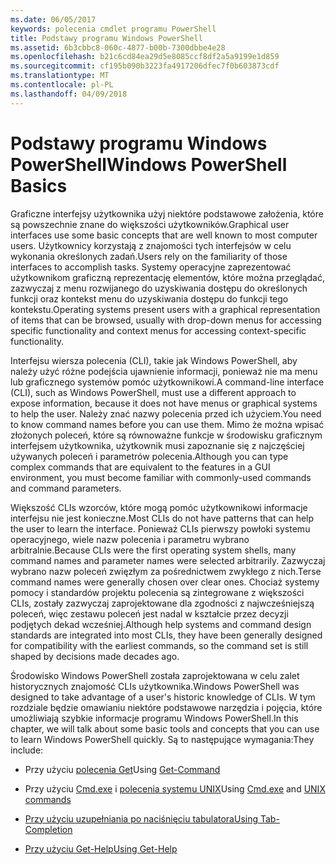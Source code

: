 ```yaml
---
ms.date: 06/05/2017
keywords: polecenia cmdlet programu PowerShell
title: Podstawy programu Windows PowerShell
ms.assetid: 6b3cbbc8-060c-4877-b00b-7300dbbe4e28
ms.openlocfilehash: b21c6cd84ea29d5e8085ccf8df2a5a9199e1d859
ms.sourcegitcommit: cf195b090b3223fa4917206dfec7f0b603873cdf
ms.translationtype: MT
ms.contentlocale: pl-PL
ms.lasthandoff: 04/09/2018
---
```

# <a name="windows-powershell-basics"></a><span data-ttu-id="98315-103">Podstawy programu Windows PowerShell</span><span class="sxs-lookup"><span data-stu-id="98315-103">Windows PowerShell Basics</span></span>
<span data-ttu-id="98315-104">Graficzne interfejsy użytkownika użyj niektóre podstawowe założenia, które są powszechnie znane do większości użytkowników.</span><span class="sxs-lookup"><span data-stu-id="98315-104">Graphical user interfaces use some basic concepts that are well known to most computer users.</span></span> <span data-ttu-id="98315-105">Użytkownicy korzystają z znajomości tych interfejsów w celu wykonania określonych zadań.</span><span class="sxs-lookup"><span data-stu-id="98315-105">Users rely on the familiarity of those interfaces to accomplish tasks.</span></span> <span data-ttu-id="98315-106">Systemy operacyjne zaprezentować użytkownikom graficzną reprezentację elementów, które można przeglądać, zazwyczaj z menu rozwijanego do uzyskiwania dostępu do określonych funkcji oraz kontekst menu do uzyskiwania dostępu do funkcji tego kontekstu.</span><span class="sxs-lookup"><span data-stu-id="98315-106">Operating systems present users with a graphical representation of items that can be browsed, usually with drop-down menus for accessing specific functionality and context menus for accessing context-specific functionality.</span></span>

<span data-ttu-id="98315-107">Interfejsu wiersza polecenia (CLI), takie jak Windows PowerShell, aby należy użyć różne podejścia ujawnienie informacji, ponieważ nie ma menu lub graficznego systemów pomóc użytkownikowi.</span><span class="sxs-lookup"><span data-stu-id="98315-107">A command-line interface (CLI), such as Windows PowerShell, must use a different approach to expose information, because it does not have menus or graphical systems to help the user.</span></span> <span data-ttu-id="98315-108">Należy znać nazwy polecenia przed ich użyciem.</span><span class="sxs-lookup"><span data-stu-id="98315-108">You need to know command names before you can use them.</span></span> <span data-ttu-id="98315-109">Mimo że można wpisać złożonych poleceń, które są równoważne funkcje w środowisku graficznym interfejsem użytkownika, użytkownik musi zapoznanie się z najczęściej używanych poleceń i parametrów polecenia.</span><span class="sxs-lookup"><span data-stu-id="98315-109">Although you can type complex commands that are equivalent to the features in a GUI environment, you must become familiar with commonly-used commands and command parameters.</span></span>

<span data-ttu-id="98315-110">Większość CLIs wzorców, które mogą pomóc użytkownikowi informacje interfejsu nie jest konieczne.</span><span class="sxs-lookup"><span data-stu-id="98315-110">Most CLIs do not have patterns that can help the user to learn the interface.</span></span> <span data-ttu-id="98315-111">Ponieważ CLIs pierwszy powłoki systemu operacyjnego, wiele nazw polecenia i parametru wybrano arbitralnie.</span><span class="sxs-lookup"><span data-stu-id="98315-111">Because CLIs were the first operating system shells, many command names and parameter names were selected arbitrarily.</span></span> <span data-ttu-id="98315-112">Zazwyczaj wybrano nazw poleceń zwięzłym za pośrednictwem zwykłego z nich.</span><span class="sxs-lookup"><span data-stu-id="98315-112">Terse command names were generally chosen over clear ones.</span></span> <span data-ttu-id="98315-113">Chociaż systemy pomocy i standardów projektu polecenia są zintegrowane z większości CLIs, zostały zazwyczaj zaprojektowane dla zgodności z najwcześniejszą poleceń, więc zestawu poleceń jest nadal w kształcie przez decyzji podjętych dekad wcześniej.</span><span class="sxs-lookup"><span data-stu-id="98315-113">Although help systems and command design standards are integrated into most CLIs, they have been generally designed for compatibility with the earliest commands, so the command set is still shaped by decisions made decades ago.</span></span>

<span data-ttu-id="98315-114">Środowisko Windows PowerShell została zaprojektowana w celu zalet historycznych znajomość CLIs użytkownika.</span><span class="sxs-lookup"><span data-stu-id="98315-114">Windows PowerShell was designed to take advantage of a user's historic knowledge of CLIs.</span></span> <span data-ttu-id="98315-115">W tym rozdziale będzie omawianiu niektóre podstawowe narzędzia i pojęcia, które umożliwiają szybkie informacje programu Windows PowerShell.</span><span class="sxs-lookup"><span data-stu-id="98315-115">In this chapter, we will talk about some basic tools and concepts that you can use to learn Windows PowerShell quickly.</span></span> <span data-ttu-id="98315-116">Są to następujące wymagania:</span><span class="sxs-lookup"><span data-stu-id="98315-116">They include:</span></span>

- <span data-ttu-id="98315-117">Przy użyciu [polecenia Get](/powershell/module/Microsoft.PowerShell.Core/get-command)</span><span class="sxs-lookup"><span data-stu-id="98315-117">Using [Get-Command](/powershell/module/Microsoft.PowerShell.Core/get-command)</span></span>

- <span data-ttu-id="98315-118">Przy użyciu [Cmd.exe](/windows-server/administration/windows-commands/cmd) i [polecenia systemu UNIX](/windows/wsl/reference)</span><span class="sxs-lookup"><span data-stu-id="98315-118">Using [Cmd.exe](/windows-server/administration/windows-commands/cmd) and [UNIX commands](/windows/wsl/reference)</span></span>

- [<span data-ttu-id="98315-119">Przy użyciu uzupełniania po naciśnięciu tabulatora</span><span class="sxs-lookup"><span data-stu-id="98315-119">Using Tab-Completion</span></span>](../../core-powershell/console/using-tab-expansion.md)

- [<span data-ttu-id="98315-120">Przy użyciu Get-Help</span><span class="sxs-lookup"><span data-stu-id="98315-120">Using Get-Help</span></span>](./getting-detailed-help-information.md)
